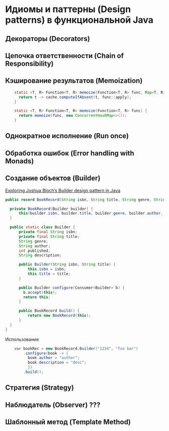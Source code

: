 # Идиомы и паттерны (Design patterns) в функциональной Java

## Декораторы (Decorators)

## Цепочка ответственности (Chain of Responsibility)

## Кэширование результатов (Memoization)

```java
    static <T, R> Function<T, R> memoize(Function<T, R> func, Map<T, R> cache) {
      return t -> cache.computeIfAbsent(t, func::apply);
    }

    static <T, R> Function<T, R> memoize(Function<T, R> func) {
      return memoize(func, new ConcurrentHashMap<>());
    }

```


## Однократное исполнение (Run once)

## Обработка ошибок (Error handling with Monads)

## Создание объектов (Builder)

[Exploring Joshua Bloch’s Builder design pattern in Java](https://blogs.oracle.com/javamagazine/post/exploring-joshua-blochs-builder-design-pattern-in-java)

```java
public record BookRecord(String isbn, String title, String genre, String author, int published, String description) {

  private BookRecord(Builder builder) {
      this(builder.isbn, builder.title, builder.genre, builder.author, builder.published, builder.description);
  }

  public static class Builder {
      private final String isbn;
      private final String title;
      String genre;
      String author;
      int published;
      String description;

      public Builder(String isbn, String title) {
          this.isbn = isbn;
          this.title = title;
      }

      public Builder configure(Consumer<Builder> b) {
        b.accept(this);
        return this;
      }

      public BookRecord build() {
          return new BookRecord(this);
      }
  }
}
```

Использование

```java
    var bookRec = new BookRecord.Builder("1234", "foo bar")
        .configure(book -> {
          book.author = "author";
          book.description = "desc";
          })
        .build();
```

## Стратегия (Strategy)

## Наблюдатель (Observer) ???

## Шаблонный метод (Template Method)


